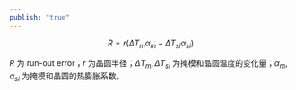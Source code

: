 ```yaml
---
publish: "true"
---
```

$$
R=r (\Delta T_{m}\alpha_{m}-\Delta T_{si}\alpha_{si})
$$

$R$ 为 run-out error；$r$ 为晶圆半径；$\Delta T_{m},\,\Delta T_{si}$ 为掩模和晶圆温度的变化量；$\alpha_{m},\, \alpha_{si}$ 为掩模和晶圆的热膨胀系数。
